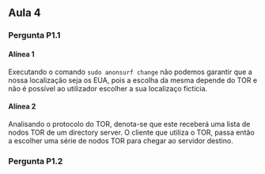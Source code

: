 ## Aula 4

### Pergunta P1.1

#### Alínea 1
Executando o comando ``` sudo anonsurf change ``` não podemos garantir que a nossa localização seja os EUA, pois a escolha da mesma depende do TOR e não é possível ao utilizador escolher a sua localizaço fictícia.

#### Alínea 2
Analisando o protocolo do TOR, denota-se que este receberá uma lista de nodos TOR de um directory server. O cliente que utiliza o TOR, passa então a escolher uma série de nodos TOR para chegar ao servidor destino. 



### Pergunta P1.2
